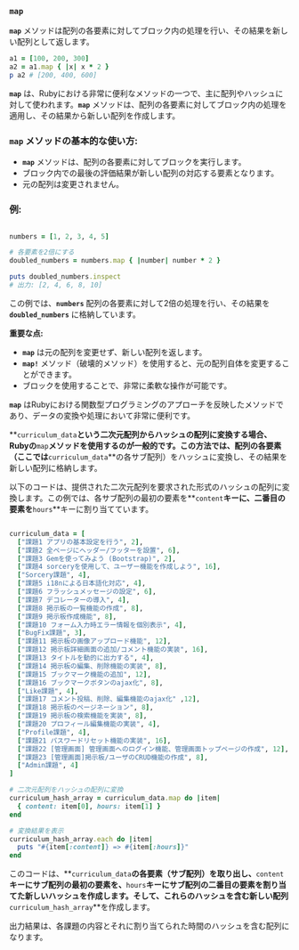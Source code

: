 ### **`map`**

**`map`** メソッドは配列の各要素に対してブロック内の処理を行い、その結果を新しい配列として返します。

```ruby
a1 = [100, 200, 300]
a2 = a1.map { |x| x * 2 }
p a2 # [200, 400, 600]

```

**`map`** は、Rubyにおける非常に便利なメソッドの一つで、主に配列やハッシュに対して使われます。**`map`** メソッドは、配列の各要素に対してブロック内の処理を適用し、その結果から新しい配列を作成します。

### **`map` メソッドの基本的な使い方:**

- **`map`** メソッドは、配列の各要素に対してブロックを実行します。
- ブロック内での最後の評価結果が新しい配列の対応する要素となります。
- 元の配列は変更されません。

### **例:**

```ruby

numbers = [1, 2, 3, 4, 5]

# 各要素を2倍にする
doubled_numbers = numbers.map { |number| number * 2 }

puts doubled_numbers.inspect
# 出力: [2, 4, 6, 8, 10]

```

この例では、**`numbers`** 配列の各要素に対して2倍の処理を行い、その結果を **`doubled_numbers`** に格納しています。

**重要な点:**

- **`map`** は元の配列を変更せず、新しい配列を返します。
- **`map!`** メソッド（破壊的メソッド）を使用すると、元の配列自体を変更することができます。
- ブロックを使用することで、非常に柔軟な操作が可能です。

**`map`** はRubyにおける関数型プログラミングのアプローチを反映したメソッドであり、データの変換や処理において非常に便利です。

**`curriculum_data`**という二次元配列からハッシュの配列に変換する場合、Rubyの**`map`**メソッドを使用するのが一般的です。この方法では、配列の各要素（ここでは**`curriculum_data`**の各サブ配列）をハッシュに変換し、その結果を新しい配列に格納します。

以下のコードは、提供された二次元配列を要求された形式のハッシュの配列に変換します。この例では、各サブ配列の最初の要素を**`content`**キーに、二番目の要素を**`hours`**キーに割り当てています。

```ruby

curriculum_data = [
  ["課題1 アプリの基本設定を行う", 2],
  ["課題2 全ページにヘッダー/フッターを設置", 6],
  ["課題3 Gemを使ってみよう (Bootstrap)", 2],
  ["課題4 sorceryを使用して、ユーザー機能を作成しよう", 16],
  ["Sorcery課題", 4],
  ["課題5 i18nによる日本語化対応", 4],
  ["課題6 フラッシュメッセージの設定", 6],
  ["課題7 デコレーターの導入", 4],
  ["課題8 掲示板の一覧機能の作成", 8],
  ["課題9 掲示板作成機能", 8],
  ["課題10 フォーム入力時エラー情報を個別表示", 4],
  ["BugFix課題", 3],
  ["課題11 掲示板の画像アップロード機能", 12],
  ["課題12 掲示板詳細画面の追加/コメント機能の実装", 16],
  ["課題13 タイトルを動的に出力する", 4],
  ["課題14 掲示板の編集、削除機能の実装", 8],
  ["課題15 ブックマーク機能の追加", 12],
  ["課題16 ブックマークボタンのajax化", 8],
  ["Like課題", 4],
  ["課題17 コメント投稿、削除、編集機能のajax化" ,12],
  ["課題18 掲示板のページネーション", 8],
  ["課題19 掲示板の検索機能を実装", 8],
  ["課題20 プロフィール編集機能の実装", 4],
  ["Profile課題", 4],
  ["課題21 パスワードリセット機能の実装", 16],
  ["課題22 [管理画面] 管理画面へのログイン機能、管理画面トップページの作成", 12],
  ["課題23 [管理画面]掲示板/ユーザのCRUD機能の作成", 8],
  ["Admin課題", 4]
]

# 二次元配列をハッシュの配列に変換
curriculum_hash_array = curriculum_data.map do |item|
  { content: item[0], hours: item[1] }
end

# 変換結果を表示
curriculum_hash_array.each do |item|
  puts "#{item[:content]} => #{item[:hours]}"
end

```

このコードは、**`curriculum_data`**の各要素（サブ配列）を取り出し、**`content`**キーにサブ配列の最初の要素を、**`hours`**キーにサブ配列の二番目の要素を割り当てた新しいハッシュを作成します。そして、これらのハッシュを含む新しい配列**`curriculum_hash_array`**を作成します。

出力結果は、各課題の内容とそれに割り当てられた時間のハッシュを含む配列になります。